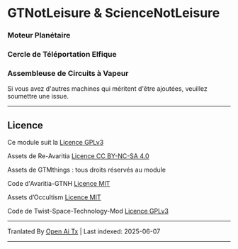 # GTNotLeisure & ScienceNotLeisure

### Moteur Planétaire

### Cercle de Téléportation Elfique

### Assembleuse de Circuits à Vapeur

Si vous avez d'autres machines qui méritent d'être ajoutées, veuillez soumettre une issue.

---

## Licence
Ce module suit la [Licence GPLv3](https://www.gnu.org/licenses/gpl-3.0.html)

Assets de Re-Avaritia [Licence CC BY-NC-SA 4.0](https://creativecommons.org/licenses/by-nc-sa/4.0/)

Assets de GTMthings : tous droits réservés au module

Code d'Avaritia-GTNH [Licence MIT](https://mit-license.org/)

Assets d’Occultism [Licence MIT](https://mit-license.org/)

Code de Twist-Space-Technology-Mod [Licence GPLv3](https://www.gnu.org/licenses/gpl-3.0.html)

---

Tranlated By [Open Ai Tx](https://github.com/OpenAiTx/OpenAiTx) | Last indexed: 2025-06-07

---